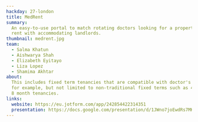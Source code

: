 ```yaml
---
hackday: 27-london
title: MedRent
summary:
  An easy-to-use portal to match rotating doctors looking for a property to
  rent with accommodating landlords.
thumbnail: medrent.jpg
team:
  - Salma Khatun
  - Aishwarya Shah
  - Elizabeth Eyitayo
  - Liza Lopez
  - Shamima Akhtar
about:
  This includes fixed term tenancies that are compatible with doctor's rotations,
  for example, but not limited to non-traditional fixed terms such as 4 month and
  8 month tenancies.
links:
  website: https://eu.jotform.com/app/242854422314351
  presentation: https://docs.google.com/presentation/d/1JWno7joEwdRs7MKB7e11EhWXNQolVUW2cE42Pf8_IOI/edit#slide=id.g741f991674d430b3_0
---
```

